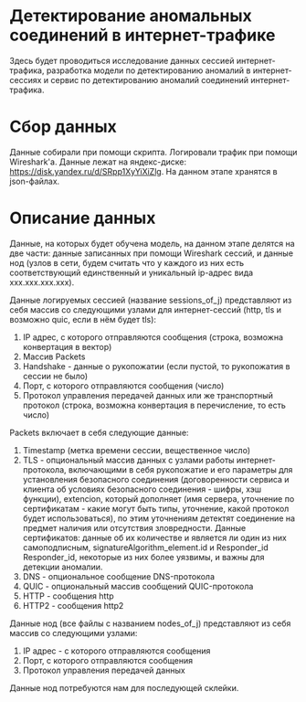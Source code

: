 # Детектирование аномальных соединений в интернет-трафике

Здесь будет проводиться исследование данных сессией интернет-трафика, разработка модели по детектированию аномалий в интернет-сессиях и сервис по детектированию аномалий соединений интернет-трафика.

# Сбор данных

Данные собирали при помощи скрипта. Логировали трафик при помощи Wireshark'a. Данные лежат на яндекс-диске: https://disk.yandex.ru/d/SRpp1XyYiXiZlg. На данном этапе хранятся в json-файлах.

# Описание данных

Данные, на которых будет обучена модель, на данном этапе делятся на две части: данные записанных при помощи Wireshark сессий, и данные нод (узлов в сети, будем считать что у каждого из них есть соответствующий единственный и уникальный ip-адрес вида xxx.xxx.xxx.xxx).

Данные логируемых сессией (название sessions_of_j) представляют из себя массив со следующими узлами для интернет-сессий (http, tls и возможно quic, если в нём будет tls):
1. IP адрес, с которого отправляются сообщения (строка, возможна конвертация в вектор)
2. Массив Packets
3. Handshake - данные о рукопожатии (если пустой, то рукопожатия в сессии не было)
4. Порт, с которого отправляются сообщения (число)
5. Протокол управления передачей данных или же транспортный протокол (строка, возможна конвертация в перечисление, то есть число)

Packets включает в себя следующие данные:
1. Timestamp (метка времени сессии, вещественное число)
2. TLS - опциональный массив данных с узлами работы интернет-протокола, включающими в себя рукопожатие и его параметры для установления безопасного соединения (договоренности сервиса и клиента об условиях безопасного соединения - шифры, хэш функции), extencion, который дополняет (имя сервера, уточнение по сертификатам - какие могут быть типы, уточнение, какой протокол будет использоваться), по этим уточнениям детектят соединение на предмет наличия или отсутствия зловредности. Данные сертификатов: данные об их количестве и является ли один из них самоподписным, signatureAlgorithm_element.id и Responder_id Responder_id, некоторые из них более уязвимы, и важны для детекции аномалии.
3. DNS - опциональное сообщение DNS-протокола
4. QUIC - опциональный массив сообщений QUIC-протокола
5. HTTP - сообщения http
6. HTTP2 - сообщения http2

Данные нод (все файлы с названием nodes_of_j) представляют из себя массив со следующими узлами:
1. IP адрес - с которого отправляются сообщения
2. Порт, с которого отправляются сообщения
3. Протокол управления передачей данных

Данные нод потребуются нам для последующей склейки.
